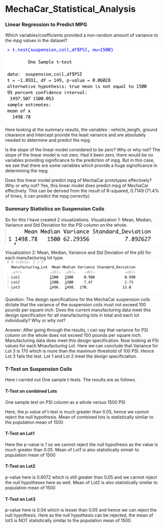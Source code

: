 # MechaCar_Statistical_Analysis

### Linear Regression to Predict MPG
Which variables/coefficients provided a non-random amount of variance to the mpg values in the dataset?

![Results](https://github.com/sag7221/MechaCar_Statistical_Analysis/blob/main/visualizations/One_Sample_test_Entire_PSI_Column.png)

Here looking at the summary results, the variables : vehicle_length, ground clearance and Intercept provide the least variance and are absolutely needed to determine and predict the mpg.

Is the slope of the linear model considered to be zero? Why or why not?
The slope of the linear model is not zero. Had it been zero, there would be no variables providing significance to the prediction of mpg.
But in this case, we see that there are some variables which provide a huge signoficance in determining the mpg.

Does this linear model predict mpg of MechaCar prototypes effectively? Why or why not?
Yes, this linear model does predict mpg of MechaCar effectively. This can be derived from the result of R-squared, 0.7149 (71.4% of times, it can predict the mpg correctly)

### Summary Statistics on Suspension Coils
So for this I have created 2 visualizations. 
Visualization 1: Mean, Median, Variance and Std Deviation for the PSI column on the whole.
![Results](https://github.com/sag7221/MechaCar_Statistical_Analysis/blob/main/visualizations/summarize_info_PSI.png)


Visualization 2: Mean, Median, Variance and Std Deviation of the pSI for each manufacturing lot type.
![Results](https://github.com/sag7221/MechaCar_Statistical_Analysis/blob/main/visualizations/lot_summary_PSI.png)



Question: The design specifications for the MechaCar suspension coils dictate that the variance of the suspension coils must not exceed 100 pounds per square inch. Does the current manufacturing data meet this design specification for all manufacturing lots in total and each lot individually? Why or why not?

Answer: After going through the results, i can say that variance for PSI column on the whole does not exceed 100 pounds per square inch.
Manufacturing data does meet this design specification.
Now looking at PSi values for each Mnaufacturing Lot. Here we can conclude that Variance for Lot 3 is 170 which is more than the maximum threshold of 100 PSI.
Hence Lot 3 fails the test.
Lot 1 and Lot 2 meet the design specificiation.

### T-Test on Suspension Coils

Here i carried out One sample t-tests. The results are as follows.

#### T-Test on combined Lots
One sample test on PSI column as a whole versus 1500 PSI

Here, the p-value of t-test is much greater than 0.05, hence we cannot reject the null hypothesis. Mean of combined lots is statistically similar to the population mean of 1500

#### T-Test on Lot1
Here the p-value is 1 so we cannot reject the null hypothesis as the value is much greater than 0.05. Mean of Lot1 is also statistically simialr to population mean of 1500

#### T-Test on Lot2
p-value here is 0.6072 which is still greater than 0.05 and we cannot reject the null hypotheses here as well. Mean of Lot2 is also statistically similar to population mean of 1500


#### T-Test on Lot3
p-value here is 0.04 which is lesser than 0.05 and hence we can reject the null hypothesis. Here as the null hypothesis can be rejected, the mean of lot3 is NOT statistically similar to the population mean of 1500.

